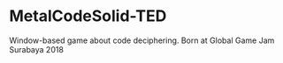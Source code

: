 # MetalCodeSolid-TED
Window-based game about code deciphering. Born at Global Game Jam Surabaya 2018
